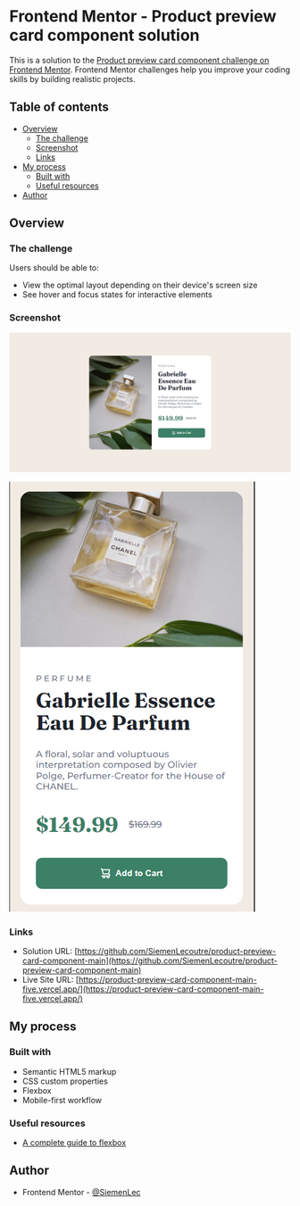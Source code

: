 # Frontend Mentor - Product preview card component solution

This is a solution to the [Product preview card component challenge on Frontend Mentor](https://www.frontendmentor.io/challenges/product-preview-card-component-GO7UmttRfa). Frontend Mentor challenges help you improve your coding skills by building realistic projects.

## Table of contents

- [Overview](#overview)
  - [The challenge](#the-challenge)
  - [Screenshot](#screenshot)
  - [Links](#links)
- [My process](#my-process)
  - [Built with](#built-with)
  - [Useful resources](#useful-resources)
- [Author](#author)

## Overview

### The challenge

Users should be able to:

- View the optimal layout depending on their device's screen size
- See hover and focus states for interactive elements

### Screenshot

![](/images/product-preview-desktop.png)

![](/images/product-preview-mobile.png)

### Links

- Solution URL: [https://github.com/SiemenLecoutre/product-preview-card-component-main](https://github.com/SiemenLecoutre/product-preview-card-component-main)
- Live Site URL: [https://product-preview-card-component-main-five.vercel.app/](https://product-preview-card-component-main-five.vercel.app/)

## My process

### Built with

- Semantic HTML5 markup
- CSS custom properties
- Flexbox
- Mobile-first workflow

### Useful resources

- [A complete guide to flexbox](https://css-tricks.com/snippets/css/a-guide-to-flexbox/)

## Author

- Frontend Mentor - [@SiemenLec](https://www.frontendmentor.io/profile/SiemenLec)
